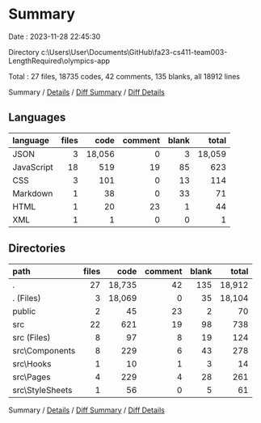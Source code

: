 # Summary

Date : 2023-11-28 22:45:30

Directory c:\\Users\\User\\Documents\\GitHub\\fa23-cs411-team003-LengthRequired\\olympics-app

Total : 27 files,  18735 codes, 42 comments, 135 blanks, all 18912 lines

Summary / [Details](details.md) / [Diff Summary](diff.md) / [Diff Details](diff-details.md)

## Languages
| language | files | code | comment | blank | total |
| :--- | ---: | ---: | ---: | ---: | ---: |
| JSON | 3 | 18,056 | 0 | 3 | 18,059 |
| JavaScript | 18 | 519 | 19 | 85 | 623 |
| CSS | 3 | 101 | 0 | 13 | 114 |
| Markdown | 1 | 38 | 0 | 33 | 71 |
| HTML | 1 | 20 | 23 | 1 | 44 |
| XML | 1 | 1 | 0 | 0 | 1 |

## Directories
| path | files | code | comment | blank | total |
| :--- | ---: | ---: | ---: | ---: | ---: |
| . | 27 | 18,735 | 42 | 135 | 18,912 |
| . (Files) | 3 | 18,069 | 0 | 35 | 18,104 |
| public | 2 | 45 | 23 | 2 | 70 |
| src | 22 | 621 | 19 | 98 | 738 |
| src (Files) | 8 | 97 | 8 | 19 | 124 |
| src\\Components | 8 | 229 | 6 | 43 | 278 |
| src\\Hooks | 1 | 10 | 1 | 3 | 14 |
| src\\Pages | 4 | 229 | 4 | 28 | 261 |
| src\\StyleSheets | 1 | 56 | 0 | 5 | 61 |

Summary / [Details](details.md) / [Diff Summary](diff.md) / [Diff Details](diff-details.md)